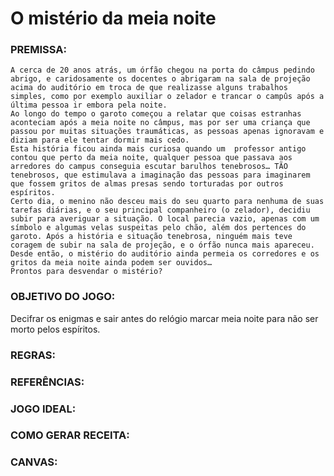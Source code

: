 # O mistério da meia noite

### **PREMISSA:**
    A cerca de 20 anos atrás, um órfão chegou na porta do câmpus pedindo abrigo, e caridosamente os docentes o abrigaram na sala de projeção acima do auditório em troca de que realizasse alguns trabalhos simples, como por exemplo auxiliar o zelador e trancar o campûs após a última pessoa ir embora pela noite.
	Ao longo do tempo o garoto começou a relatar que coisas estranhas aconteciam após a meia noite no câmpus, mas por ser uma criança que passou por muitas situações traumáticas, as pessoas apenas ignoravam e diziam para ele tentar dormir mais cedo.
	Esta história ficou ainda mais curiosa quando um  professor antigo contou que perto da meia noite, qualquer pessoa que passava aos arredores do campus conseguia escutar barulhos tenebrosos… TÃO tenebrosos, que estimulava a imaginação das pessoas para imaginarem que fossem gritos de almas presas sendo torturadas por outros espíritos.
	Certo dia, o menino não desceu mais do seu quarto para nenhuma de suas tarefas diárias, e o seu principal companheiro (o zelador), decidiu subir para averiguar a situação. O local parecia vazio, apenas com um símbolo e algumas velas suspeitas pelo chão, além dos pertences do garoto. Após a história e situação tenebrosa, ninguém mais teve coragem de subir na sala de projeção, e o órfão nunca mais apareceu.
	Desde então, o mistério do auditório ainda permeia os corredores e os gritos da meia noite ainda podem ser ouvidos… 
    Prontos para desvendar o mistério?

### **OBJETIVO DO JOGO:**
Decifrar os enigmas e sair antes do relógio marcar meia noite para não ser morto pelos espíritos.

### **REGRAS:**

### **REFERÊNCIAS:**

### **JOGO IDEAL:**

### **COMO GERAR RECEITA:**

### **CANVAS:**

